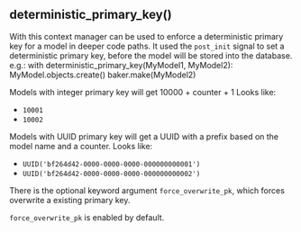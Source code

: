 ## deterministic_primary_key()

With this context manager can be used to enforce a deterministic primary key for a model
in deeper code paths.
It used the `post_init` signal to set a deterministic primary key,
before the model will be stored into the database.
e.g.:
    with deterministic_primary_key(MyModel1, MyModel2):
        MyModel.objects.create()
        baker.make(MyModel2)

Models with integer primary key will get 10000 + counter + 1
Looks like:
* `10001`
* `10002`

Models with UUID primary key will get a UUID with a
prefix based on the model name and a counter. Looks like:
* `UUID('bf264d42-0000-0000-0000-000000000001')`
* `UUID('bf264d42-0000-0000-0000-000000000002')`

There is the optional keyword argument `force_overwrite_pk`,
which forces overwrite a existing primary key.

`force_overwrite_pk` is enabled by default.